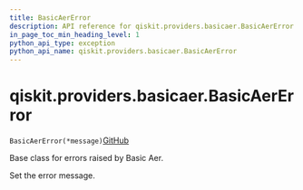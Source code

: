 ```yaml
---
title: BasicAerError
description: API reference for qiskit.providers.basicaer.BasicAerError
in_page_toc_min_heading_level: 1
python_api_type: exception
python_api_name: qiskit.providers.basicaer.BasicAerError
---
```


# qiskit.providers.basicaer.BasicAerError

<span id="qiskit.providers.basicaer.BasicAerError" />

`BasicAerError(*message)`[GitHub](https://github.com/qiskit/qiskit/tree/stable/0.21/qiskit/providers/basicaer/exceptions.py "view source code")

Base class for errors raised by Basic Aer.

Set the error message.

